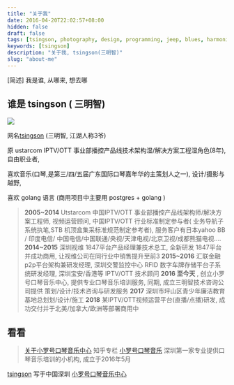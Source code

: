 ```yaml
---
title: "关于我"
date: 2016-04-20T22:02:57+08:00
hidden: false
draft: false
tags: [tsingson, photography, design, programming, jeep, blues, harmonica]
keywords: [tsingson]
description: "关于我, tsingson(三明智)"
slug: "about-me"
---
```


[简述] 我是谁, 从哪来, 想去哪

<!--more-->

## 谁是 tsingson ( 三明智)
![](/about/about.png)


网名[tsingson](https://github.com/tsingson)  (三明智, 江湖人称3爷)

原 ustarcom IPTV/OTT 事业部播控产品线技术架构湿/解决方案工程湿角色(8年), 自由职业者,

喜欢音乐(口琴,是第三/四/五届广东国际口琴嘉年华的主策划人之一), 设计/摄影与越野, 

喜欢 golang 语言 (商用项目中主要用 postgres + golang )

> **2005~2014** Utstarcom 中国IPTV/OTT 事业部播控产品线架构师/解决方案工程师, 视频运营顾问, 中国IPTV/OTT 行业标准制定参与者( 业务导航子系统执笔,STB 机顶盒集采标准规范制定参考者), 服务客户有日本yahoo BB / 印度电信/ 中国电信/中国联通/央视/天津电视/北京卫视/成都熊猫电视....
  **2014~2015** 深圳视维 1847平台产品经理兼技术总工, 全新研发 1847平台并成功商用, 让视维公司在同行业中销售提升至前3
  **2015~2016** 汇联金融 p2p平台架构兼研发经理, 深圳交警监控中心 RFID 数字车牌存储平台子系统研发经理, 深圳宝安/香港等 IPTV/OTT 技术顾问
  **2016 至今天** , 创立小罗号口琴音乐中心, 提供专业口琴音乐培训服务,  同期, 成立三明智技术咨询公司提供 策划/设计/技术咨询与研发服务 
  **2017** 深圳市坪山区青少年廉洁教育基地总划划/设计/施工
  **2018** 某IPTV/OTT视频运营平台(直播/点播)研发, 成功交付并于北美/加拿大/欧洲等部署商用中

## 看看
> [关于小罗号口琴音乐中心](/music/about-studio/)
> 知乎专栏 [小罗号口琴音乐](https://zhuanlan.zhihu.com/tsingsonqin) 深圳第一家专业提供口琴音乐培训的小机构, 成立于2016年5月



[tsingson](https://github.com/tsingson) 写于中国深圳 [小罗号口琴音乐中心](https://zhuanlan.zhihu.com/tsingsonqin) 